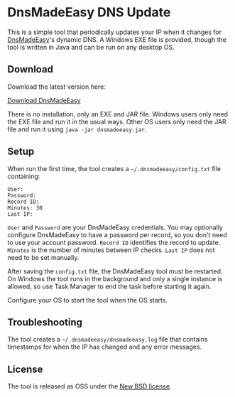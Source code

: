 # DnsMadeEasy DNS Update

This is a simple tool that periodically updates your IP when it changes for [DnsMadeEasy](http://www.dnsmadeeasy.com/)'s dynamic DNS. A Windows EXE file is provided, though the tool is written in Java and can be run on any desktop OS.

## Download

Download the latest version here:

[Download DnsMadeEasy](https://github.com/EsotericSoftware/dnsmadeeasy/releases)

There is no installation, only an EXE and JAR file. Windows users only need the EXE file and run it in the usual ways. Other OS users only need the JAR file and run it using `java -jar dnsmadeeasy.jar`.

## Setup

When run the first time, the tool creates a `~/.dnsmadeeasy/config.txt` file containing:

```
User: 
Password: 
Record ID: 
Minutes: 30
Last IP: 
```

`User` and `Password` are your DnsMadeEasy credentials. You may optionally configure DnsMadeEasy to have a password per record, so you don't need to use your account password. `Record ID` identifies the record to update. `Minutes` is the number of minutes between IP checks. `Last IP` does not need to be set manually.

After saving the `config.txt` file, the DnsMadeEasy tool must be restarted. On Windows the tool runs in the background and only a single instance is allowed, so use Task Manager to end the task before starting it again.

Configure your OS to start the tool when the OS starts.

## Troubleshooting

The tool creates a `~/.dnsmadeeasy/dnsmadeeasy.log` file that contains timestamps for when the IP has changed and any error messages.

## License

The tool is released as OSS under the [New BSD license](https://github.com/EsotericSoftware/dnsmadeeasy/blob/master/LICENSE).
